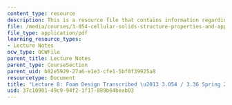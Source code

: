 ```yaml
---
content_type: resource
description: This is a resource file that contains information regarding lecture 8.
file: /media/courses/3-054-cellular-solids-structure-properties-and-applications-spring-2015/37c1090149c994f21f17889b64beab03_MIT3_054S15_L8_foam_trans.pdf
file_type: application/pdf
learning_resource_types:
- Lecture Notes
ocw_type: OCWFile
parent_title: Lecture Notes
parent_type: CourseSection
parent_uid: b82e5929-27a6-e1e3-cfe1-5bf0f39925a8
resourcetype: Document
title: "Lecture 8: Foam Design Transcribed \u2013 3.054 / 3.36 Spring 2015"
uid: 37c10901-49c9-94f2-1f17-889b64beab03
---
```

